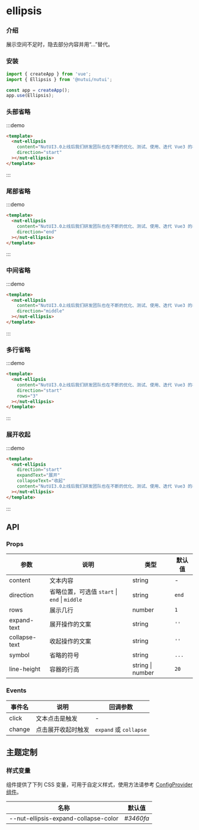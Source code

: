 # ellipsis

### 介绍

展示空间不足时，隐去部分内容并用“...”替代。

### 安装

```javascript
import { createApp } from 'vue';
import { Ellipsis } from '@nutui/nutui';

const app = createApp();
app.use(Ellipsis);
```

### 头部省略

:::demo

```html
<template>
  <nut-ellipsis
    content="NutUI3.0上线后我们研发团队也在不断的优化、测试、使用、迭代 Vue3 的相关组件，但是在跨端小程序的开发过程中，发现没有合适的组件库可以支持多端开发。为了填补这一空白，同时为了优化开发者体验，让 NutUI 能够为更多的开发者带来便利，我们决定在 NutUI 中增加小程序多端适配的能力。"
    direction="start"
  ></nut-ellipsis>
</template>
```

:::

### 尾部省略

:::demo

```html
<template>
  <nut-ellipsis
    content="NutUI3.0上线后我们研发团队也在不断的优化、测试、使用、迭代 Vue3 的相关组件，但是在跨端小程序的开发过程中，发现没有合适的组件库可以支持多端开发。为了填补这一空白，同时为了优化开发者体验，让 NutUI 能够为更多的开发者带来便利，我们决定在 NutUI 中增加小程序多端适配的能力。"
    direction="end"
  ></nut-ellipsis>
</template>
```

:::

### 中间省略

:::demo

```html
<template>
  <nut-ellipsis
    content="NutUI3.0上线后我们研发团队也在不断的优化、测试、使用、迭代 Vue3 的相关组件，但是在跨端小程序的开发过程中，发现没有合适的组件库可以支持多端开发。为了填补这一空白，同时为了优化开发者体验，让 NutUI 能够为更多的开发者带来便利，我们决定在 NutUI 中增加小程序多端适配的能力。"
    direction="middle"
  ></nut-ellipsis>
</template>
```

:::

### 多行省略

:::demo

```html
<template>
  <nut-ellipsis
    content="NutUI3.0上线后我们研发团队也在不断的优化、测试、使用、迭代 Vue3 的相关组件，但是在跨端小程序的开发过程中，发现没有合适的组件库可以支持多端开发。为了填补这一空白，同时为了优化开发者体验，让 NutUI 能够为更多的开发者带来便利，我们决定在 NutUI 中增加小程序多端适配的能力。"
    direction="start"
    rows="3"
  ></nut-ellipsis>
</template>
```

:::

### 展开收起

:::demo

```html
<template>
  <nut-ellipsis
    direction="start"
    expandText="展开"
    collapseText="收起"
    content="NutUI3.0上线后我们研发团队也在不断的优化、测试、使用、迭代 Vue3 的相关组件，但是在跨端小程序的开发过程中，发现没有合适的组件库可以支持多端开发。为了填补这一空白，同时为了优化开发者体验，让 NutUI 能够为更多的开发者带来便利，我们决定在 NutUI 中增加小程序多端适配的能力。"
  ></nut-ellipsis>
</template>
```

:::

## API

### Props

| 参数          | 说明                                          | 类型             | 默认值 |
| ------------- | --------------------------------------------- | ---------------- | ------ |
| content       | 文本内容                                      | string           | -      |
| direction     | 省略位置，可选值 `start` \| `end` \| `middle` | string           | `end`  |
| rows          | 展示几行                                      | number           | `1`    |
| expand-text   | 展开操作的文案                                | string           | `''`   |
| collapse-text | 收起操作的文案                                | string           | `''`   |
| symbol        | 省略的符号                                    | string           | `...`  |
| line-height   | 容器的行高                                    | string \| number | `20`   |

### Events

| 事件名 | 说明               | 回调参数               |
| ------ | ------------------ | ---------------------- |
| click  | 文本点击是触发     | -                      |
| change | 点击展开收起时触发 | `expand` 或 `collapse` |

## 主题定制

### 样式变量

组件提供了下列 CSS 变量，可用于自定义样式，使用方法请参考 [ConfigProvider 组件](#/zh-CN/component/configprovider)。

| 名称                                 | 默认值    |
| ------------------------------------ | --------- |
| --nut-ellipsis-expand-collapse-color | _#3460fa_ |
